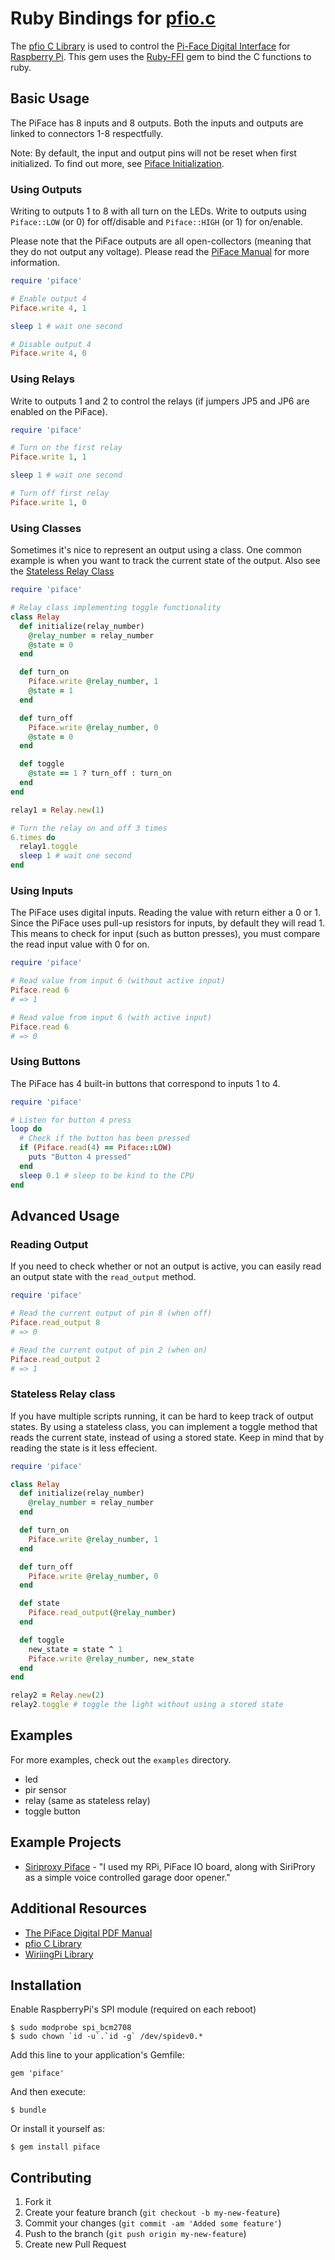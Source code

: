 # Ruby Bindings for [pfio.c](https://github.com/thomasmacpherson/piface/tree/master/c)

The [pfio C Library](https://github.com/thomasmacpherson/piface/blob/master/c/) is used to control the [Pi-Face Digital Interface](http://pi.cs.man.ac.uk/interface.htm) for [Raspberry Pi](http://www.raspberrypi.org/). This gem uses the [Ruby-FFI](https://github.com/ffi/ffi) gem to bind the C functions to ruby.

## Basic Usage

The PiFace has 8 inputs and 8 outputs. Both the inputs and outputs are linked to connectors 1-8 respectfully.

Note: By default, the input and output pins will not be reset when first initialized. To find out more, see [Piface Initialization](https://github.com/blakejakopovic/piface#piface-initialisation).

### Using Outputs
Writing to outputs 1 to 8 with all turn on the LEDs. Write to outputs using `Piface::LOW` (or 0) for off/disable and `Piface::HIGH` (or 1) for on/enable.

Please note that the PiFace outputs are all open-collectors (meaning that they do not output any voltage). Please read the [PiFace Manual](http://www.farnell.com/datasheets/1684425.pdf) for more information.

```ruby
require 'piface'

# Enable output 4
Piface.write 4, 1

sleep 1 # wait one second

# Disable output 4
Piface.write 4, 0
```

### Using Relays
Write to outputs 1 and 2 to control the relays (if jumpers JP5 and JP6 are enabled on the PiFace).
```ruby
require 'piface'

# Turn on the first relay
Piface.write 1, 1

sleep 1 # wait one second

# Turn off first relay
Piface.write 1, 0
```

### Using Classes
Sometimes it's nice to represent an output using a class. One common example is when you want to track the current state of the output. Also see the [Stateless Relay Class](https://github.com/blakejakopovic/piface#stateless-relay-class)
```ruby
require 'piface'

# Relay class implementing toggle functionality
class Relay
  def initialize(relay_number)
    @relay_number = relay_number
    @state = 0
  end

  def turn_on
    Piface.write @relay_number, 1
    @state = 1
  end

  def turn_off
    Piface.write @relay_number, 0
    @state = 0
  end

  def toggle
    @state == 1 ? turn_off : turn_on
  end
end

relay1 = Relay.new(1)

# Turn the relay on and off 3 times
6.times do
  relay1.toggle
  sleep 1 # wait one second
end
```

### Using Inputs
The PiFace uses digital inputs. Reading the value with return either a 0 or 1. Since the PiFace uses pull-up resistors for inputs, by default they will read 1. This means to check for input (such as button presses), you must compare the read input value with 0 for on.
```ruby
require 'piface'

# Read value from input 6 (without active input)
Piface.read 6
# => 1

# Read value from input 6 (with active input)
Piface.read 6
# => 0
```

### Using Buttons
The PiFace has 4 built-in buttons that correspond to inputs 1 to 4.
```ruby
require 'piface'

# Listen for button 4 press
loop do
  # Check if the button has been pressed
  if (Piface.read(4) == Piface::LOW)
    puts "Button 4 pressed"
  end
  sleep 0.1 # sleep to be kind to the CPU
end
```

## Advanced Usage

### Reading Output
If you need to check whether or not an output is active, you can easily read an output state with the `read_output` method.
```ruby
require 'piface'

# Read the current output of pin 8 (when off)
Piface.read_output 8
# => 0

# Read the current output of pin 2 (when on)
Piface.read_output 2
# => 1
```

### Stateless Relay class
If you have multiple scripts running, it can be hard to keep track of output states. By using a stateless class, you can implement a toggle method that reads the current state, instead of using a stored state. Keep in mind that by reading the state is it less effecient.
```ruby
require 'piface'

class Relay
  def initialize(relay_number)
    @relay_number = relay_number
  end

  def turn_on
    Piface.write @relay_number, 1
  end

  def turn_off
    Piface.write @relay_number, 0
  end

  def state
    Piface.read_output(@relay_number)
  end

  def toggle
    new_state = state ^ 1
    Piface.write @relay_number, new_state
  end
end

relay2 = Relay.new(2)
relay2.toggle # toggle the light without using a stored state
```

## Examples
For more examples, check out the `examples` directory.
* led
* pir sensor
* relay (same as stateless relay)
* toggle button

## Example Projects
* [Siriproxy Piface](https://github.com/elvisimprsntr/siriproxy-piface) - "I used my RPi, PiFace IO board, along with SiriProry as a simple voice controlled garage door opener."

## Additional Resources
* [The PiFace Digital PDF Manual](http://www.farnell.com/datasheets/1684425.pdf)
* [pfio C Library](https://github.com/thomasmacpherson/piface/blob/master/c/)
* [WiriingPi Library](https://github.com/WiringPi/WiringPi)

## Installation

Enable RaspberryPi's SPI module (required on each reboot)

    $ sudo modprobe spi_bcm2708
    $ sudo chown `id -u`.`id -g` /dev/spidev0.*

Add this line to your application's Gemfile:

    gem 'piface'

And then execute:

    $ bundle

Or install it yourself as:

    $ gem install piface


## Contributing

1. Fork it
2. Create your feature branch (`git checkout -b my-new-feature`)
3. Commit your changes (`git commit -am 'Added some feature'`)
4. Push to the branch (`git push origin my-new-feature`)
5. Create new Pull Request
